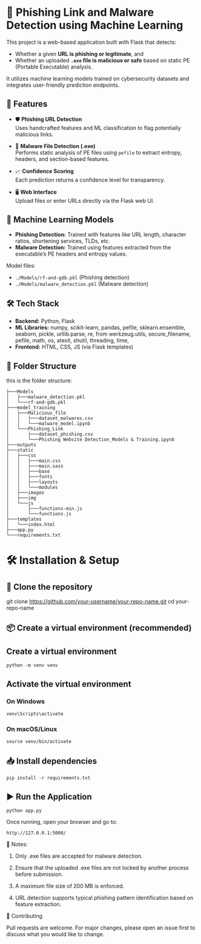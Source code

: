 # 🔐 Phishing Link and Malware Detection using Machine Learning

This project is a web-based application built with Flask that detects:
- Whether a given **URL is phishing or legitimate**, and
- Whether an uploaded **`.exe` file is malicious or safe** based on static PE (Portable Executable) analysis.

It utilizes machine learning models trained on cybersecurity datasets and integrates user-friendly prediction endpoints.

## 🚀 Features

- 🛡️ **Phishing URL Detection**  
  Uses handcrafted features and ML classification to flag potentially malicious links.

- 🧬 **Malware File Detection (.exe)**  
  Performs static analysis of PE files using `pefile` to extract entropy, headers, and section-based features.

- 📈 **Confidence Scoring**  
  Each prediction returns a confidence level for transparency.

- 🖥️ **Web Interface**  
  Upload files or enter URLs directly via the Flask web UI.

## 🧠 Machine Learning Models

- **Phishing Detection:** Trained with features like URL length, character ratios, shortening services, TLDs, etc.
- **Malware Detection:** Trained using features extracted from the executable’s PE headers and entropy values.

Model files:
- `./Models/rf-and-gdb.pkl` (Phishing detection)
- `./Models/malware_detection.pkl` (Malware detection)

## 🛠️ Tech Stack

- **Backend:** Python, Flask
- **ML Libraries:** numpy, scikit-learn, pandas, pefile, sklearn.ensemble, seaborn, pickle, urllib.parse, re, from werkzeug.utils, secure_filename, pefile, math, os, atexit, shutil, threading, time, 
- **Frontend:** HTML, CSS, JS (via Flask templates)

## 📂 Folder Structure
this is the folder structure:

```
├───Models
│   ├───malware_detection.pkl 
│   └───rf-and-gdb.pkl
├───model_training
│   ├───Malicious_file
│   │   ├───dataset_malwares.csv
│   │   └───malware_model.ipynb
│   └───Phishing_Link
│       ├───dataset_phishing.csv
│       └───Phishing Website Detection_Models & Training.ipynb
├───outputs
├───static
│   ├───css
│   │   ├───main.css
│   │   ├───main.sass
│   │   ├───base
│   │   ├───fonts
│   │   ├───layouts
│   │   └───modules
│   ├───images
│   ├───img
│   └───js
│       ├───functions-min.js
│       └───functions.js
├───templates
│   └───index.html
├───app.py
└───requirements.txt
```


# 🛠️ Installation & Setup
## 🔁 Clone the repository

git clone https://github.com/your-username/your-repo-name.git
cd your-repo-name

## 📦 Create a virtual environment (recommended)

## Create a virtual environment
``` python -m venv venv ```

## Activate the virtual environment
### On Windows
```venv\Scripts\activate```

### On macOS/Linux
```source venv/bin/activate```

## 📥 Install dependencies

```
pip install -r requirements.txt
```

## ▶️ Run the Application
```
python app.py
```

Once running, open your browser and go to:

```http://127.0.0.1:5000/```

📌 Notes:

1. Only .exe files are accepted for malware detection.

2. Ensure that the uploaded .exe files are not locked by another process before submission.

3. A maximum file size of 200 MB is enforced.

4. URL detection supports typical phishing pattern identification based on feature extraction.

🤝 Contributing

Pull requests are welcome. For major changes, please open an issue first to discuss what you would like to change.